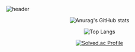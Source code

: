 ![header](https://capsule-render.vercel.app/api?type=waving&color=gradient&height=200&section=header&text=🍺yyoungl&fontSize=60&fontColor=ffffff&fontAlign=90)



<div align="center">
  

![Anurag's GitHub stats](https://github-readme-stats.vercel.app/api?username=yyoungl&show_icons=true&theme=buefy) 


![Top Langs](https://github-readme-stats.vercel.app/api/top-langs/?username=yyoungl&layout=compact)

</div>



<div align="center">
  
[![Solved.ac Profile](http://mazassumnida.wtf/api/v2/generate_badge?boj=pisouz7)](https://solved.ac/pisouz7/)  

</div>
